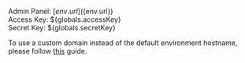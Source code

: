 Admin Panel: [${env.url}](${env.url})  
Access Key: ${globals.accessKey}  
Secret Key: ${globals.secretKey}  

To use a custom domain instead of the default environment hostname, please follow [this](https://www.virtuozzo.com/application-platform-docs/custom-domains/) guide.
